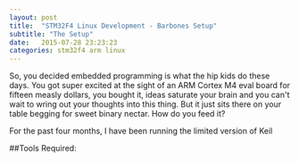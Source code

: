 ```yaml
---
layout: post
title:  "STM32F4 Linux Development - Barbones Setup"
subtitle: "The Setup"
date:   2015-07-28 23:23:23
categories: stm32f4 arm linux
---
```

So, you decided embedded programming is what the hip kids do these days.  You got super excited at the sight of an ARM Cortex M4 eval board for fifteen measly dollars, you bought it, ideas saturate your brain and you can't wait to wring out your thoughts into this thing. But it just sits there on your table begging for sweet binary nectar. How do you feed it?

For the past four months, I have been running the limited version of Keil 

##Tools Required:

